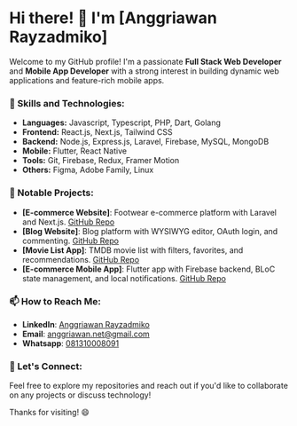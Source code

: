 # Hi there! 👋 I'm [Anggriawan Rayzadmiko]

Welcome to my GitHub profile! I'm a passionate **Full Stack Web Developer** and **Mobile App Developer** with a strong interest in building dynamic web applications and feature-rich mobile apps.

### 🚀 Skills and Technologies:
- **Languages:** Javascript, Typescript, PHP, Dart, Golang
- **Frontend:** React.js, Next.js, Tailwind CSS
- **Backend:** Node.js, Express.js, Laravel, Firebase, MySQL, MongoDB
- **Mobile:** Flutter, React Native
- **Tools:** Git, Firebase, Redux, Framer Motion
- **Others:** Figma, Adobe Family, Linux

### 🌟 Notable Projects:
- **[E-commerce Website]**: Footwear e-commerce platform with Laravel and Next.js. [GitHub Repo](https://github.com/anggriawan-r/adadeh-indonesia)
- **[Blog Website]**: Blog platform with WYSIWYG editor, OAuth login, and commenting. [GitHub Repo](https://github.com/anggriawan-r/blogin)
- **[Movie List App]**: TMDB movie list with filters, favorites, and recommendations. [GitHub Repo](https://github.com/anggriawan-r/RN-movie-app)
- **[E-commerce Mobile App]**: Flutter app with Firebase backend, BLoC state management, and local notifications. [GitHub Repo](https://github.com/anggriawan-r/adadeh-store)

### 📫 How to Reach Me:
- **LinkedIn**: [Anggriawan Rayzadmiko](https://www.linkedin.com/in/anggriawanr/)
- **Email**: [anggriawan.net@gmail.com](mailto:anggriawan.net@gmail.com)
- **Whatsapp**: [081310008091](https://wa.me/081310008091)

### 🔗 Let's Connect:
Feel free to explore my repositories and reach out if you'd like to collaborate on any projects or discuss technology!

Thanks for visiting! 😄
